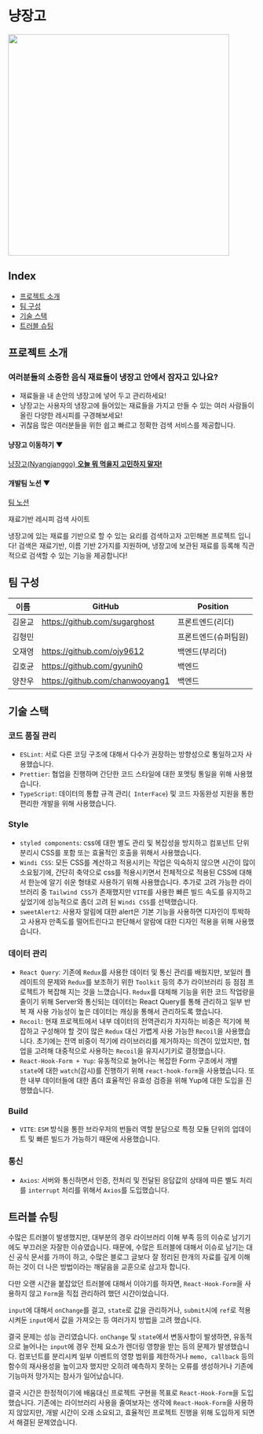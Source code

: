 # 냥장고

<img src='https://user-images.githubusercontent.com/25821827/182103235-806974b9-abbe-47a5-bdee-496000df1232.png' width=450/>

## Index
  - [프로젝트 소개](#프로젝트-소개)
  - [팀 구성](#팀-구성)
  - [기술 스택](#기술-스택)
  - [트러블 슈팅](#트러블-슈팅)


## 프로젝트 소개

### 여러분들의 소중한 음식 재료들이 냉장고 안에서 잠자고 있나요?

- 재료들을 내 손안의 냉장고에 넣어 두고 관리하세요!
- 냥장고는 사용자의 냉장고에 들어있는 재료들을 가지고 만들 수 있는 여러 사람들이 올린 다양한 레시피를 구경해보세요!
- 귀찮음 많은 여러분들을 위한 쉽고 빠르고 정확한 검색 서비스를 제공합니다.

#### 냥장고 이동하기 ▼
[냥장고(Nyangjanggo) **오늘 뭐 먹을지 고민하지 말자!**](https://nyangjanggo.com/)<br>
#### 개발팀 노션 ▼
[팀 노션](https://www.notion.so/054c350dee7b4ad7b55c4ef878625193)


재료기반 레시피 검색 사이트



냉장고에 있는 재료를 기반으로 할 수 있는 요리를 검색하고자 고민해본 프로젝트 입니다!
검색은 재료기반, 이름 기반 2가지를 지원하며,
냉장고에 보관된 재료를 등록해 직관적으로 검색할 수 있는 기능을 제공합니다!


## 팀 구성


| 이름     | GitHub                             | Position  |
| -------- | ---------------------------------- | --------- |
| 김윤교   | https://github.com/sugarghost          | 프론트엔드(리더) |
| 김형민   |       							 | 프론트엔드(슈퍼팀원) |
| 오재영   | https://github.com/ojy9612          | 백엔드(부리더)     |
| 김호균   | https://github.com/gyunih0 		| 백엔드     |
| 양찬우   | https://github.com/chanwooyang1        | 백엔드     |


## 기술 스택

### 코드 품질 관리
 - `ESLint`: 서로 다른 코딩 구조에 대해서 다수가 권장하는 방향성으로 통일하고자 사용했습니다.
 - `Prettier`: 협업을 진행하며 간단한 코드 스타일에 대한 포멧팅 통일을 위해 사용했습니다.
 - `TypeScript`: 데이터의 통합 규격 관리(` InterFace`) 및 코드 자동완성 지원을 통한 편리한 개발을 위해 사용했습니다.

### Style
 - `styled components`: css에 대한 별도 관리 및 복잡성을 방지하고 컴포넌트 단위 분리시 CSS를 포함 또는 효율적인 호출을 위해서 사용했습니다.
 - `Windi CSS`: 모든 CSS를 계산하고 적용시키는 작업은 익숙하지 않으면 시간이 많이 소요됬기에, 간단히 축약으로 css를 적용시키면서 전체적으로 적용된 CSS에 대해서 한눈에 알기 쉬운 형태로 사용하기 위해 사용했습니다.
   추가로 고려 가능한 라이브러리 중 `Tailwind CSS`가 존재했지만 `VITE`를 사용한 빠른 빌드 속도를 유지하고 싶었기에 성능적으로 좀더 고려 된 `Windi CSS`를 선택했습니다.
 - `sweetAlert2`: 사용자 알림에 대한 alert은 기본 기능을 사용하면 디자인이 투박하고 사용자 만족도를 떨어트린다고 판단해서 알람에 대한 디자인 적용을 위해 사용했습니다.

### 데이터 관리
 - `React Query`: 기존에 `Redux`를 사용한 데이터 및 통신 관리를 배웠지만, 보일러 플레이트의 문제와 `Redux`를 보조하기 위한 `Toolkit` 등의 추가 라이브러리 등 점점 프로젝트가 복잡해 지는 것을 느꼈습니다. `Redux`를 대체해 기능을 위한 코드 작업량을 줄이기 위해 Server와 통신되는 데이터는 React Query를 통해 관리하고 일부 반복 재 사용 가능성이 높은 데이터는 캐싱을 통해서 관리하도록 했습니다.
 - `Recoil`: 현재 프로젝트에서 내부 데이터의 전역관리가 차지하는 비중은 적기에 복잡하고 구성해야 할 것이 많은 `Redux` 대신 가볍게 사용 가능한 `Recoil`을 사용했습니다.
   초기에는 전역 비중이 적기에 라이브러리를 제거하자는 의견이 있었지만, 협업을 고려해 대중적으로 사용하는 `Recoil`을 유지시기키로 결정했습니다.
 - `React-Hook-Form + Yup`: 유동적으로 늘어나는 복잡한 Form 구조에서 개별 `state`에 대한 `watch`(감시)를 진행하기 위해 `react-hook-form`을 사용했습니다.
   또한 내부 데이터들에 대한 좀더 효율적인 유효성 검증을 위해 Yup에 대한 도입을 진행했습니다.

### Build
 - `VITE`: `ESM` 방식을 통한 브라우저의 번들러 역할 분담으로 특정 모듈 단위의 업데이트 및 빠른 빌드가 가능하기 때문에 사용했습니다.

### 통신
 - `Axios`: 서버와 통신하면서 인증, 전처리 및 전달된 응답값의 상태에 따른 별도 처리를 `interrupt` 처리를 위해서 `Axios`를 도입했습니다.

## 트러블 슈팅


수많은 트러블이 발생했지만,
대부분의 경우 라이브러리 이해 부족 등의 이슈로 남기기에도 부끄러운 자잘한 이슈였습니다.
때문에, 수많은 트러블에 대해서 이슈로 남기는 대신 공식 문서를 가까이 하고, 수많은 블로그 글보다 잘 정리된 한개의 자료를 깊게 이해하는 것이 더 나은 방법이라는 깨달음을 교훈으로 삼고자 합니다.

다만 오랜 시간을 붙잡았던 트러블에 대해서 이야기를 하자면,
`React-Hook-Form`을 사용하지 않고 `Form`을 직접 관리하려 했던 시간이었습니다.

`input`에 대해서 `onChange`를 걸고, `state`로 값을 관리하거나, `submit`시에 `ref`로 적용 시켜둔 `input`에서 값을 가져오는 등 여러가지 방법을 고려 했습니다.

결국 문제는 성능 관리였습니다.
`onChange` 및 `state`에서 변동사항이 발생하면, 유동적으로 늘어나는 `input`에 경우 전체 요소가 렌더링 영향을 받는 등의 문제가 발생했습니다.
컴포넌트를 분리시켜 일부 이벤트의 영향 범위를 제한하거나 `memo, callback` 등의 함수의 재사용성을 높이고자 했지만 오히려 예측하지 못하는 오류를 생성하거나 기존에 기능마저 망가지는 참사가 일어났습니다.

결국 시간은 한정적이기에 배움대신 프로젝트 구현을 목표로 `React-Hook-Form`을 도입했습니다.
기존에는 라이브러리 사용을 줄여보자는 생각에 `React-Hook-Form`을 사용하지 않았지만, 개발 시간이 오래 소요되고, 효율적인 프로젝트 진행을 위해 도입하게 되면서 해결된 문제였습니다.

